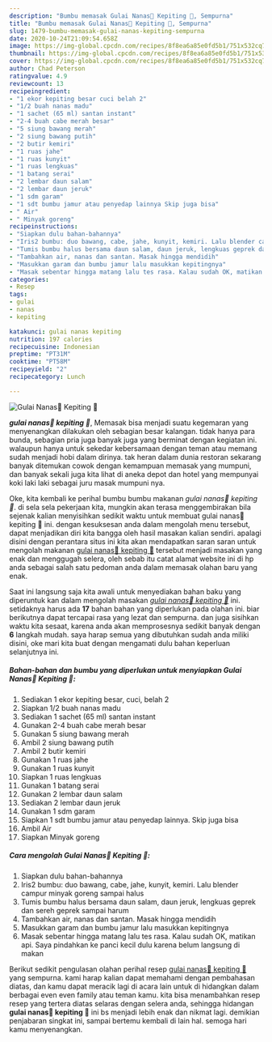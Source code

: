 ```yaml
---
description: "Bumbu memasak Gulai Nanas🍍 Kepiting 🦀, Sempurna"
title: "Bumbu memasak Gulai Nanas🍍 Kepiting 🦀, Sempurna"
slug: 1479-bumbu-memasak-gulai-nanas-kepiting-sempurna
date: 2020-10-24T21:09:54.658Z
image: https://img-global.cpcdn.com/recipes/8f8ea6a85e0fd5b1/751x532cq70/gulai-nanas🍍-kepiting-🦀-foto-resep-utama.jpg
thumbnail: https://img-global.cpcdn.com/recipes/8f8ea6a85e0fd5b1/751x532cq70/gulai-nanas🍍-kepiting-🦀-foto-resep-utama.jpg
cover: https://img-global.cpcdn.com/recipes/8f8ea6a85e0fd5b1/751x532cq70/gulai-nanas🍍-kepiting-🦀-foto-resep-utama.jpg
author: Chad Peterson
ratingvalue: 4.9
reviewcount: 13
recipeingredient:
- "1 ekor kepiting besar cuci belah 2"
- "1/2 buah nanas madu"
- "1 sachet (65 ml) santan instant"
- "2-4 buah cabe merah besar"
- "5 siung bawang merah"
- "2 siung bawang putih"
- "2 butir kemiri"
- "1 ruas jahe"
- "1 ruas kunyit"
- "1 ruas lengkuas"
- "1 batang serai"
- "2 lembar daun salam"
- "2 lembar daun jeruk"
- "1 sdm garam"
- "1 sdt bumbu jamur atau penyedap lainnya Skip juga bisa"
- " Air"
- " Minyak goreng"
recipeinstructions:
- "Siapkan dulu bahan-bahannya"
- "Iris2 bumbu: duo bawang, cabe, jahe, kunyit, kemiri. Lalu blender campur minyak goreng sampai halus"
- "Tumis bumbu halus bersama daun salam, daun jeruk, lengkuas geprek dan sereh geprek sampai harum"
- "Tambahkan air, nanas dan santan. Masak hingga mendidih"
- "Masukkan garam dan bumbu jamur lalu masukkan kepitingnya"
- "Masak sebentar hingga matang lalu tes rasa. Kalau sudah OK, matikan api. Saya pindahkan ke panci kecil dulu karena belum langsung di makan"
categories:
- Resep
tags:
- gulai
- nanas
- kepiting

katakunci: gulai nanas kepiting 
nutrition: 197 calories
recipecuisine: Indonesian
preptime: "PT31M"
cooktime: "PT58M"
recipeyield: "2"
recipecategory: Lunch

---
```



![Gulai Nanas🍍 Kepiting 🦀](https://img-global.cpcdn.com/recipes/8f8ea6a85e0fd5b1/751x532cq70/gulai-nanas🍍-kepiting-🦀-foto-resep-utama.jpg)

<b><i>gulai nanas🍍 kepiting 🦀</i></b>, Memasak bisa menjadi suatu kegemaran yang menyenangkan dilakukan oleh sebagian besar kalangan. tidak hanya para bunda, sebagian pria juga banyak juga yang berminat dengan kegiatan ini. walaupun hanya untuk sekedar kebersamaan dengan teman atau memang sudah menjadi hobi dalam dirinya. tak heran dalam dunia restoran sekarang banyak ditemukan cowok dengan kemampuan memasak yang mumpuni, dan banyak sekali juga kita lihat di aneka depot dan hotel yang mempunyai koki laki laki sebagai juru masak mumpuni nya.

Oke, kita kembali ke perihal bumbu bumbu makanan <i>gulai nanas🍍 kepiting 🦀</i>. di sela sela pekerjaan kita, mungkin akan terasa menggembirakan bila sejenak kalian menyisihkan sedikit waktu untuk membuat gulai nanas🍍 kepiting 🦀 ini. dengan kesuksesan anda dalam mengolah menu tersebut, dapat menjadikan diri kita bangga oleh hasil masakan kalian sendiri. apalagi disini dengan perantara situs ini kita akan mendapatkan saran saran untuk mengolah makanan <u>gulai nanas🍍 kepiting 🦀</u> tersebut menjadi masakan yang enak dan menggugah selera, oleh sebab itu catat alamat website ini di hp anda sebagai salah satu pedoman anda dalam memasak olahan baru yang enak.




Saat ini langsung saja kita awali untuk menyediakan bahan baku yang diperuntuk kan dalam mengolah masakan <u><i>gulai nanas🍍 kepiting 🦀</i></u> ini. setidaknya harus ada <b>17</b> bahan bahan yang diperlukan pada olahan ini. biar berikutnya dapat tercapai rasa yang lezat dan sempurna. dan juga sisihkan waktu kita sesaat, karena anda akan memprosesnya sedikit banyak dengan <b>6</b> langkah mudah. saya harap semua yang dibutuhkan sudah anda miliki disini, oke mari kita buat dengan mengamati dulu bahan keperluan selanjutnya ini.

<!--inarticleads1-->

##### Bahan-bahan dan bumbu yang diperlukan untuk menyiapkan Gulai Nanas🍍 Kepiting 🦀:

1. Sediakan 1 ekor kepiting besar, cuci, belah 2
1. Siapkan 1/2 buah nanas madu
1. Sediakan 1 sachet (65 ml) santan instant
1. Gunakan 2-4 buah cabe merah besar
1. Gunakan 5 siung bawang merah
1. Ambil 2 siung bawang putih
1. Ambil 2 butir kemiri
1. Gunakan 1 ruas jahe
1. Gunakan 1 ruas kunyit
1. Siapkan 1 ruas lengkuas
1. Gunakan 1 batang serai
1. Gunakan 2 lembar daun salam
1. Sediakan 2 lembar daun jeruk
1. Gunakan 1 sdm garam
1. Siapkan 1 sdt bumbu jamur atau penyedap lainnya. Skip juga bisa
1. Ambil  Air
1. Siapkan  Minyak goreng




<!--inarticleads2-->

##### Cara mengolah Gulai Nanas🍍 Kepiting 🦀:

1. Siapkan dulu bahan-bahannya
1. Iris2 bumbu: duo bawang, cabe, jahe, kunyit, kemiri. Lalu blender campur minyak goreng sampai halus
1. Tumis bumbu halus bersama daun salam, daun jeruk, lengkuas geprek dan sereh geprek sampai harum
1. Tambahkan air, nanas dan santan. Masak hingga mendidih
1. Masukkan garam dan bumbu jamur lalu masukkan kepitingnya
1. Masak sebentar hingga matang lalu tes rasa. Kalau sudah OK, matikan api. Saya pindahkan ke panci kecil dulu karena belum langsung di makan




Berikut sedikit pengulasan olahan perihal resep <u>gulai nanas🍍 kepiting 🦀</u> yang sempurna. kami harap kalian dapat memahami dengan pembahasan diatas, dan kamu dapat meracik lagi di acara lain untuk di hidangkan dalam berbagai even even family atau teman kamu. kita bisa menambahkan resep resep yang tertera diatas selaras dengan selera anda, sehingga hidangan <b>gulai nanas🍍 kepiting 🦀</b> ini bs menjadi lebih enak dan nikmat lagi. demikian penjabaran singkat ini, sampai bertemu kembali di lain hal. semoga hari kamu menyenangkan.
